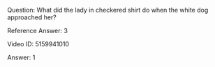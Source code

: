 Question: What did the lady in checkered shirt do when the white dog approached her?

Reference Answer: 3

Video ID: 5159941010

Answer: 1

